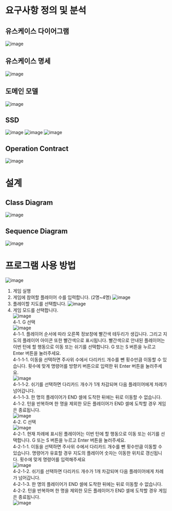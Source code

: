 # 요구사항 정의 및 분석
## 유스케이스 다이어그램
![image](https://github.com/ysndy/BridgeGame/assets/49807140/7d4408c8-5597-4d8f-8360-49056b9f0dd3)

## 유스케이스 명세
![image](https://github.com/ysndy/BridgeGame/assets/49807140/d64942b3-327e-45ef-a3fb-93cc3064205d)

## 도메인 모델
![image](https://github.com/ysndy/BridgeGame/assets/49807140/ae7d0971-565b-41da-aaf7-cd77bb94d88d)

## SSD
![image](https://github.com/ysndy/BridgeGame/assets/49807140/2d76c31d-1537-4d61-a497-135dc3fd5ab5)
![image](https://github.com/ysndy/BridgeGame/assets/49807140/fe92b577-dccf-469e-bb5c-b979af93f96e)
![image](https://github.com/ysndy/BridgeGame/assets/49807140/f372ce2c-7475-4f02-9839-2ecd3cceaf73)

## Operation Contract
![image](https://github.com/ysndy/BridgeGame/assets/49807140/ef92f96d-0047-4b11-9f31-1d69b6499409)

# 설계
## Class Diagram
![image](https://github.com/ysndy/BridgeGame/assets/49807140/b0ad58cd-14a0-47cb-bc81-69a6d67c851c)

## Sequence Diagram
![image](https://github.com/ysndy/BridgeGame/assets/49807140/db70d794-9d70-4094-9de5-c8cbb11a7c1c)


# 프로그램 사용 방법
![image](https://github.com/ysndy/BridgeGame/assets/49807140/42e5a544-b7dc-4252-bf2e-efb84d3c7eeb)  </br>
1.	게임 실행  </br>
2.	게임에 참여할 플레이어 수를 입력합니다. (2명~4명)
![image](https://github.com/ysndy/BridgeGame/assets/49807140/cb5290b4-87f9-433e-bb38-e1d38e846e21)  
3.	플레이할 지도를 선택합니다.
![image](https://github.com/ysndy/BridgeGame/assets/49807140/b6283aa1-8892-4402-ad43-927583a9cb2d)  
4.	게임 모드를 선택합니다.  
![image](https://github.com/ysndy/BridgeGame/assets/49807140/d6a241a4-2da7-4b46-9243-2edf1e9d1908)  
4-1. G 선택  
![image](https://github.com/ysndy/BridgeGame/assets/49807140/2c924a48-32a4-451c-a2c3-d09b26a223cf)  
4-1-1.	플레이어 순서에 따라 오른쪽 정보창에 빨간색 테두리가 생깁니다. 그리고 지도의 플레이어 아이콘 또한 빨간색으로 표시됩니다. 빨간색으로 안내된 플레이어는 이번 턴에 할 행동으로 이동 또는 쉬기를 선택합니다. G 또는 S 버튼을 누르고 Enter 버튼을 눌러주세요.  
4-1-1-1. 이동을 선택하면 주사위 수에서 다리카드 개수를 뺀 횟수만큼 이동할 수 있습니다. 횟수에 맞게 명령어를 방향키 버튼으로 입력한 뒤 Enter 버튼을 눌러주세요.  
![image](https://github.com/ysndy/BridgeGame/assets/49807140/9cd75fa6-1bb0-4499-8c10-bd8497cb37b4)  
4-1-1-2. 쉬기를 선택하면 다리카드 개수가 1개 차감되며 다음 플레이어에게 차례가 넘어갑니다.  
4-1-1-3. 한 명의 플레이어가 END 셀에 도착한 뒤에는 뒤로 이동할 수 없습니다.  
4-1-2. 턴을 반복하며 한 명을 제외한 모든 플레이어가 END 셀에 도착할 경우 게임은 종료됩니다.  
![image](https://github.com/ysndy/BridgeGame/assets/49807140/8c88c9c7-6854-4f2c-82cc-409e924f1dcc)  
4-2. C 선택  
![image](https://github.com/ysndy/BridgeGame/assets/49807140/7c248ff9-7d96-41ff-81ff-f6e250e6e714)  
4-2-1.	현재 차례에 표시된 플레이어는 이번 턴에 할 행동으로 이동 또는 쉬기를 선택합니다. G 또는 S 버튼을 누르고 Enter 버튼을 눌러주세요.  
4-2-1-1.	이동을 선택하면 주사위 수에서 다리카드 개수를 뺀 횟수만큼 이동할 수 있습니다. 명령어가 유효할 경우 지도의 플레이어 숫자는 이동한 위치로 갱신됩니다. 횟수에 맞게 명령어를 입력해주세요  
![image](https://github.com/ysndy/BridgeGame/assets/49807140/312f9aa8-e147-41e5-9c40-56ff905f028d)  
4-2-1-2.	쉬기를 선택하면 다리카드 개수가 1개 차감되며 다음 플레이어에게 차례가 넘어갑니다.  
4-2-1-3.	한 명의 플레이어가 END 셀에 도착한 뒤에는 뒤로 이동할 수 없습니다.  
4-2-2.	턴을 반복하며 한 명을 제외한 모든 플레이어가 END 셀에 도착할 경우 게임은 종료됩니다.  
![image](https://github.com/ysndy/BridgeGame/assets/49807140/a2fc12dc-1975-4cc2-a5d3-abf64452c44e)  
